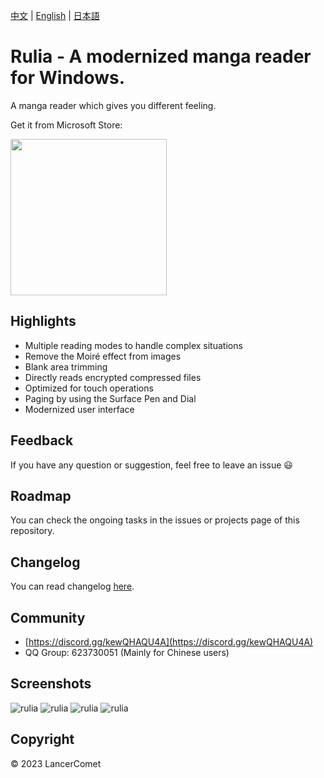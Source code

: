 [中文](README.CHS.md) | [English](README.md) | [日本語](README.JPN.md)

# Rulia - A modernized manga reader for Windows.

A manga reader which gives you different feeling.

Get it from Microsoft Store:

<a href="https://apps.microsoft.com/store/detail/9MVVLRZWRXX8?cid=github&launch=true&mode=mini">
  <img src="https://get.microsoft.com/images/en-us%20dark.svg" width="250" />
</a>

## Highlights

 - Multiple reading modes to handle complex situations
 - Remove the Moiré effect from images
 - Blank area trimming
 - Directly reads encrypted compressed files
 - Optimized for touch operations
 - Paging by using the Surface Pen and Dial
 - Modernized user interface

## Feedback

If you have any question or suggestion, feel free to leave an issue 😃

## Roadmap

You can check the ongoing tasks in the issues or projects page of this repository.

## Changelog

You can read changelog [here](https://github.com/LancerComet/RuliaReader/blob/master/CHANGELOG.md).

## Community

 - [https://discord.gg/kewQHAQU4A](https://discord.gg/kewQHAQU4A)
 - QQ Group: 623730051 (Mainly for Chinese users)

## Screenshots

![rulia](/images/en-01.jpg)
![rulia](/images/en-02.jpg)
![rulia](/images/en-03.jpg)
![rulia](/images/en-04.jpg)

## Copyright

© 2023 LancerComet
